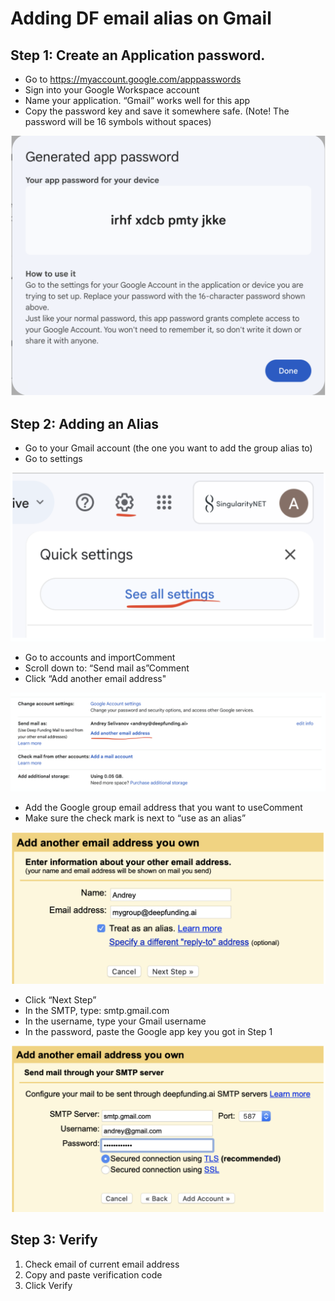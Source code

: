 # Adding DF email alias on Gmail

## Step 1:  Create an Application password.

- Go to https://myaccount.google.com/apppasswords
- Sign into your Google Workspace account
- Name your application.  “Gmail” works well for this app
- Copy the password key and save it somewhere safe. (Note! The password will be 16 symbols without spaces)

<!-- image -->
![Flow Chart](./images/gmail1.png)

## Step 2:  Adding an Alias

- Go to your Gmail account (the one you want to add the group alias to)
- Go to settings

<!-- image -->
![Flow Chart](./images/gmail2.png)

- Go to accounts and importComment
- Scroll down to: “Send mail as”Comment
- Click “Add another email address"

<!-- image -->
![Flow Chart](./images/gmail3.png)

- Add the Google group email address that you want to useComment
- Make sure the check mark is next to “use as an alias”

<!-- image -->
![Flow Chart](./images/gmail4.png)

- Click “Next Step”
- In the SMTP, type: smtp.gmail.com
- In the username, type your Gmail username
- In the password, paste the Google app key you got in Step 1

<!-- image -->
![Flow Chart](./images/gmail5.png)

## Step 3: Verify

1. Check email of current email address
2. Copy and paste verification code
3. Click Verify

<mark></mark>